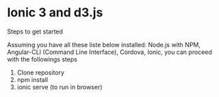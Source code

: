 # Ionic 3 and d3.js

Steps to get started

Assuming you have all these liste below installed: Node.js with NPM, Angular-CLI (Command Line Interface), Cordova, Ionic,
you can proceed with the followings steps

1. Clone repository
2. npm install
3. ionic serve (to run in browser)

